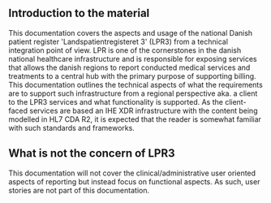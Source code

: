 ## Introduction to the material
This documentation covers the aspects and usage of the national Danish patient register 'Landspatientregisteret 3' (LPR3) from a technical integration point of view. LPR is one of the cornerstones in the danish national healthcare infrastructure and is responsible for exposing services that allows the danish regions to report conducted medical services and treatments to a central hub with the primary purpose of supporting billing. This documentation outlines the technical aspects of what the requirements are to support such infrastructure from a regional perspective aka. a client to the LPR3 services and what functionality is supported. As the client-faced services are based an IHE XDR infrastructure with the content being modelled in HL7 CDA R2, it is expected that the reader is somewhat familiar with such standards and frameworks.

## What is not the concern of LPR3
This documentation will not cover the clinical/administrative user oriented aspects of reporting but instead focus on functional aspects. As such, user stories are not part of this documentation.